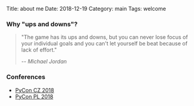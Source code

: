 Title: about me
Date: 2018-12-19
Category: main
Tags: welcome

### Why "ups and downs"?

> "The game has its ups and downs, but you can never lose focus of your individual goals and you can't let yourself be beat because of lack of effort."
>
> -- <cite>Michael Jordan</cite>


### Conferences
* [PyCon CZ 2018](https://cz.pycon.org/2018/)
* [PyCon PL 2018](https://pl.pycon.org/2018/en/)